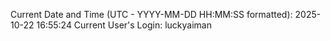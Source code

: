 Current Date and Time (UTC - YYYY-MM-DD HH:MM:SS formatted): 2025-10-22 16:55:24
Current User's Login: luckyaiman
